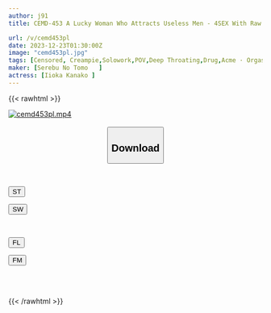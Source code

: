 ```yaml
---
author: j91
title: CEMD-453 A Lucky Woman Who Attracts Useless Men - 4SEX With Raw Insertion And Creampie - Kana Morisawa

url: /v/cemd453pl
date: 2023-12-23T01:30:00Z
image: "cemd453pl.jpg"
tags: [Censored, Creampie,Solowork,POV,Deep Throating,Drug,Acme · Orgasm	]
maker: [Serebu No Tomo   ]
actress: [Iioka Kanako ]
---
```



{{< rawhtml >}}

<div class="video" data-videoid="j6Wv0z8xm3izear">
    <a href="javascript:;">
        <img src="/v/cemd453pl/cemd453pl.jpg" width="WIDTH" height="HEIGHT" alt="cemd453pl.mp4" loading="lazy">
    </a>
</div>

<script type="text/javascript" src="https://j91.asia/asset/on-demand-st.js"></script>

<br>
  <link rel="stylesheet" href="https://j91.asia/asset/bs5.css">
  
  <center>
  <button class="btn btn-primary" type="button" data-bs-toggle="collapse" data-bs-target=".multi-collapse" aria-expanded="false" aria-controls="multiCollapseExample1 multiCollapseExample2"><h2>Download</h2></button></center>
</p>
<div class="row">
  <div class="col">
    <div class="collapse multi-collapse" id="multiCollapseExample1">
      <div class="card card-body">
	      	      <br>
<div class="buttons">  
<p><a href="https://streamtape.to/v/j6Wv0z8xm3izear" target="_blank"><button class="btn-hover color-3"><i class="fa fa-download"></i> ST</button></a></p>
<p><a href="https://flaswish.com/2rrn0u9oi39e" target="_blank"><button class="btn-hover color-2"><i class="fa fa-download"></i> SW</button></a></p></div>
    </div>
  </div>
</div>
  <div class="col">
    <div class="collapse multi-collapse" id="multiCollapseExample2">
      <div class="card card-body">
	      <br>
<div class="buttons">
<p><a href="javascript:;" target="_blank"><button class="btn-hover color-9"><i class="fa fa-download"></i> FL</button></a></p>
<p><a href="javascript:;" target="_blank"><button class="btn-hover color-8"><i class="fa fa-download"></i> FM</button></a></p></div>
<br><br>
      </div>
    </div>
  </div>
</div>

{{< /rawhtml >}}